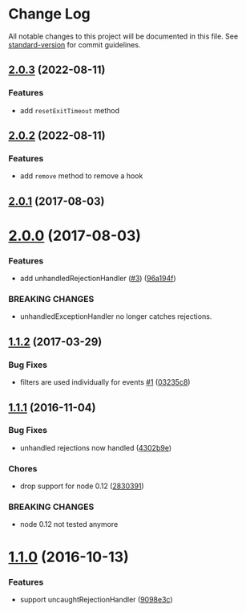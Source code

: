# Change Log

All notable changes to this project will be documented in this file. See [standard-version](https://github.com/conventional-changelog/standard-version) for commit guidelines.

<a name="2.0.3"></a>
## [2.0.3](https://github.com/dreamerblue/async-exit-hook/releases/tag/v2.0.3) (2022-08-11)

### Features

* add `resetExitTimeout` method

<a name="2.0.2"></a>
## [2.0.2](https://github.com/dreamerblue/async-exit-hook/releases/tag/v2.0.2) (2022-08-11)

### Features

* add `remove` method to remove a hook

<a name="2.0.1"></a>
## [2.0.1](https://github.com/tapppi/async-exit-hook/compare/v2.0.0...v2.0.1) (2017-08-03)



<a name="2.0.0"></a>
# [2.0.0](https://github.com/tapppi/async-exit-hook/compare/v1.1.2...v2.0.0) (2017-08-03)


### Features

* add unhandledRejectionHandler ([#3](https://github.com/tapppi/async-exit-hook/issues/3)) ([96a194f](https://github.com/tapppi/async-exit-hook/commit/96a194f))


### BREAKING CHANGES

* unhandledExceptionHandler no longer
catches rejections.



<a name="1.1.2"></a>
## [1.1.2](https://github.com/tapppi/async-exit-hook/compare/v1.1.1...v1.1.2) (2017-03-29)


### Bug Fixes

* filters are used individually for events [#1](https://github.com/tapppi/async-exit-hook/issues/1) ([03235c8](https://github.com/tapppi/async-exit-hook/commit/03235c8))



<a name="1.1.1"></a>
## [1.1.1](https://github.com/tapppi/async-exit-hook/compare/v1.1.0...v1.1.1) (2016-11-04)


### Bug Fixes

* unhandled rejections now handled ([4302b9e](https://github.com/tapppi/async-exit-hook/commit/4302b9e))


### Chores

* drop support for node 0.12 ([2830391](https://github.com/tapppi/async-exit-hook/commit/2830391))


### BREAKING CHANGES

* node 0.12 not tested anymore



<a name="1.1.0"></a>
# [1.1.0](https://github.com/tapppi/async-exit-hook/compare/v1.0.0...v1.1.0) (2016-10-13)


### Features

* support uncaughtRejectionHandler ([9098e3c](https://github.com/tapppi/async-exit-hook/commit/9098e3c))
